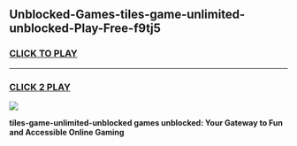 
## Unblocked-Games-tiles-game-unlimited-unblocked-Play-Free-f9tj5
<h3>
<a href="https://premium76.site?title=tiles-game-unlimited-unblocked&ref=10A">CLICK TO PLAY</a></h3>
<hr>

<h3>
<a href="https://premium76.site?title=tiles-game-unlimited-unblocked&ref=10A">CLICK 2 PLAY</a>
  
</h3>

<a href="https://premium76.site?title=tiles-game-unlimited-unblocked&ref=10A"><img src="https://clearcache.store/games.png"></a>


**tiles-game-unlimited-unblocked games unblocked: Your Gateway to Fun and Accessible Online Gaming**
